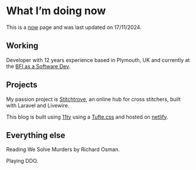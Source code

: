 # What I’m doing now

This is a <a href="https://nownownow.com/about">now</a> page and was last updated on 17/11/2024.

## Working

Developer with 12 years experience based in Plymouth, UK and currently at the <a href="https://bfi.org.uk" target="_blank">BFI as a Software Dev</a>.

## Projects

My passion project is <a href="https://stitchtrove.com" target="_blank">Stitchtrove</a>, an online hub for cross
stitchers, built with Laravel and Livewire.

This blog is built using <a href="https://www.11ty.dev/" target="_blank">11ty</a> using a <a href="https://github.com/edwardtufte/tufte-css/tree/gh-pages?tab=readme-ov-file" target="_blank">Tufte.css</a> and hosted on <a
    href="https://netlify.com" target="_blank">netlify</a></a>.

## Everything else

Reading We Solve Murders by Richard Osman.

Playing DDO.
